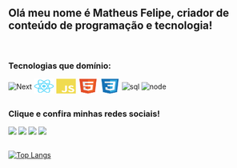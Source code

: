 ## Olá meu nome é Matheus Felipe, criador de conteúdo de programação e tecnologia!
<div style="display: inline_block"><br>
  <h3>Tecnologias que domínio:</h3>
  <img align="center" alt="Next" height="30" width="40" src="https://miro.medium.com/v2/resize:fit:720/format:webp/1*yqQpg5pkNNY2NCdcmqVstw.png">
  <img align="center" alt="React" height="30" width="40" src="https://raw.githubusercontent.com/devicons/devicon/master/icons/react/react-original.svg">
  <img align="center" alt="Js" height="30" width="40" src="https://raw.githubusercontent.com/devicons/devicon/master/icons/javascript/javascript-plain.svg">
  <img align="center" alt="HTML" height="30" width="40" src="https://raw.githubusercontent.com/devicons/devicon/master/icons/html5/html5-original.svg">
  <img align="center" alt="CSS" height="30" width="40" src="https://raw.githubusercontent.com/devicons/devicon/master/icons/css3/css3-original.svg">
  <img align="center" alt="sql" height="30" width="40" src="https://cdn.jsdelivr.net/gh/devicons/devicon@latest/icons/azuresqldatabase/azuresqldatabase-original.svg">
  <img align="center" alt="node" height="30" width="40" src="https://cdn.jsdelivr.net/gh/devicons/devicon@latest/icons/nodejs/nodejs-original-wordmark.svg">
</div>

##

<div> 
  <h3>Clique e confira minhas redes sociais!</h3>
  <a href="https://contate.me/matheus_felipe_29" target="_blank"><img src="https://img.shields.io/badge/WhatsApp-25D366?style=for-the-badge&logo=whatsapp&logoColor=white" target="blank"></a>
  <a href="https://www.instagram.com/matheus_felipe29_/" target="_blank"><img src="https://img.shields.io/badge/-Instagram-%23E4405F?style=for-the-badge&logo=instagram&logoColor=white" target="_blank"></a>
  <a href = "mailto:matheusfelipebom@gmail.com"><img src="https://img.shields.io/badge/-Gmail-%23333?style=for-the-badge&logo=gmail&logoColor=white" target="_blank"></a>
  <a href="https://www.linkedin.com/in/matheus-felipe-22b263255/" target="_blank"><img src="https://img.shields.io/badge/-LinkedIn-%230077B5?style=for-the-badge&logo=linkedin&logoColor=white" target="blank"></a>
</div>

  ##
[![Top Langs](https://github-readme-stats.vercel.app/api/top-langs/?username=Dev-Matheus-Felipe&layout=donut)](https://github.com/anuraghazra/github-readme-stats)

